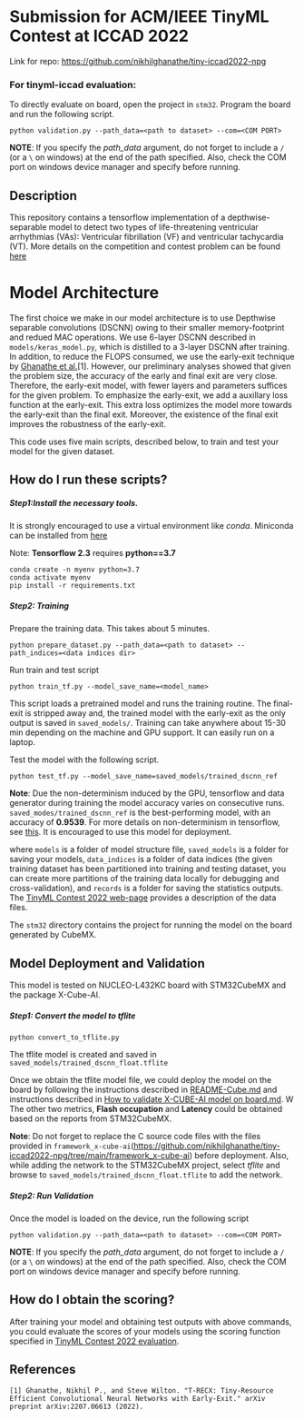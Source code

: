 
# Submission for ACM/IEEE TinyML Contest at ICCAD 2022
Link for repo: https://github.com/nikhilghanathe/tiny-iccad2022-npg



### For tinyml-iccad evaluation:
To directly evaluate on board, open the project in `stm32`. Program the board and run the following script.

    python validation.py --path_data=<path to dataset> --com=<COM PORT>
    
**NOTE**: If you specify the *path_data* argument, do not forget to include a `/` (or a `\` on windows) at the end of the path specified. Also, check the COM port on windows device manager and specify before running.



## Description

This repository contains a tensorflow implementation of a depthwise-separable model to detect two types of life-threatening ventricular arrhythmias (VAs):  Ventricular fibrillation (VF) and ventricular tachycardia (VT). More details on the competition and contest problem can be found [here](https://tinymlcontest.github.io/TinyML-Design-Contest/Problems.html)

# Model Architecture
The first choice we make in our model architecture is to use Depthwise separable convolutions (DSCNN) owing to their smaller memory-footprint and redued MAC operations. We use 6-layer DSCNN described in `models/keras_model.py`, which is distilled to a 3-layer DSCNN after training. In addition, to reduce the FLOPS consumed, we use the early-exit technique by [Ghanathe et al.](https://arxiv.org/abs/2207.06613)[1]. However, our preliminary analyses showed that given the problem size, the accuracy of the early and final exit are very close. Therefore, the early-exit model, with fewer layers and parameters suffices for the given problem. To emphasize the early-exit, we add a auxillary loss function at the early-exit. This extra loss optimizes the model more towards the early-exit than the final exit. Moreover, the existence of the final exit improves the robustness of the early-exit. 


This code uses five main scripts, described below, to train and test your model for the given dataset.

## How do I run these scripts?

##### Step1:Install the necessary tools. 
It is strongly encouraged to use a virtual environment like *conda*. Miniconda can be installed from [here](https://docs.conda.io/en/latest/miniconda.html)

Note: **Tensorflow 2.3** requires **python==3.7**

    conda create -n myenv python=3.7
    conda activate myenv
    pip install -r requirements.txt

##### Step2: Training
Prepare the training data. This takes about 5 minutes.

    python prepare_dataset.py --path_data=<path to dataset> --path_indices=<data indices dir>

Run train and test script
    
    python train_tf.py --model_save_name=<model_name>
This script loads a pretrained model and runs the training routine. The final-exit is stripped away and, the trained model with the early-exit as the only output is saved in `saved_models/`. Training can take anywhere about 15-30 min depending on the machine and GPU support. It can easily run on a laptop.

Test the model with the following script.
    
    python test_tf.py --model_save_name=saved_models/trained_dscnn_ref
    

**Note**: Due the non-determinism induced by the GPU, tensorflow and data generator during training the model accuracy varies on consecutive runs. `saved_modes/trained_dscnn_ref` is the best-performing model, with an accuracy of **0.9539**. For more details on non-determinism in tensorflow, see [this](https://www.tensorflow.org/api_docs/python/tf/config/experimental/enable_op_determinism). It is encouraged to use this model for deployment.

where `models` is a folder of model structure file, `saved_models` is a folder for saving your models, `data_indices` is a folder of data indices (the given training dataset has been partitioned into training and testing dataset, you can create more partitions of the training data locally for debugging and cross-validation), and `records` is a folder for saving the statistics outputs. The [TinyML Contest 2022 web-page](https://tinymlcontest.github.io/TinyML-Design-Contest/Problems.html) provides a description of the data files. 

The `stm32` directory contains the project for running the model on the board generated by CubeMX.


## Model Deployment and Validation
This model is tested on NUCLEO-L432KC board with STM32CubeMX and the package X-Cube-AI.
##### Step1: Convert the model to tflite

    python convert_to_tflite.py

The tflite model is created and saved in `saved_models/trained_dscnn_float.tflite`

Once we obtain the tflite model file, we could deploy the model on the board by following the instructions described in [README-Cube.md](https://github.com/nikhilghanathe/tiny-iccad2022-npg/blob/main/README-Cube.md) and instructions described in  [How to validate X-CUBE-AI model on board.md](https://github.com/nikhilghanathe/tiny-iccad2022-npg/blob/main/How%20to%20validate%20X-CUBE-AI%20model%20on%20board.md). W
The other two metrics, **Flash occupation** and **Latency** could be obtained based on the reports from STM32CubeMX. 

**Note**: Do not forget to replace the C source code files with the files provided in `framework_x-cube-ai`(https://github.com/nikhilghanathe/tiny-iccad2022-npg/tree/main/framework_x-cube-ai) before deployment. Also, while adding the network to the STM32CubeMX project, select *tflite* and browse to `saved_models/trained_dscnn_float.tflite` to add the network.


##### Step2: Run Validation
Once the model is loaded on the device, run the following script
    
    python validation.py --path_data=<path to dataset> --com=<COM PORT>
    
**NOTE**: If you specify the *path_data* argument, do not forget to include a `/` (or a `\` on windows) at the end of the path specified. Also, check the COM port on windows device manager and specify before running.



## How do I obtain the scoring?
After training your model and obtaining test outputs with above commands, you could evaluate the scores of your models using the scoring function specified in [TinyML Contest 2022 evaluation](https://tinymlcontest.github.io/TinyML-Design-Contest/Problems.html). 

## References
    [1] Ghanathe, Nikhil P., and Steve Wilton. "T-RECX: Tiny-Resource Efficient Convolutional Neural Networks with Early-Exit." arXiv preprint arXiv:2207.06613 (2022).